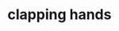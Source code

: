 ---
layout: smileys&emotion
title: clapping hands
emoji: clapping_hands
permalink: 👏.html
image: assets/img/3moji/clapping_hands.png
---